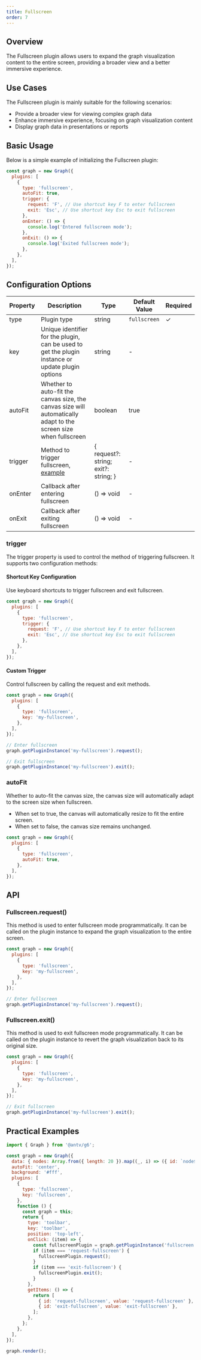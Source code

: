 ```yaml
---
title: Fullscreen
order: 7
---
```


## Overview

The Fullscreen plugin allows users to expand the graph visualization content to the entire screen, providing a broader view and a better immersive experience.

## Use Cases

The Fullscreen plugin is mainly suitable for the following scenarios:

- Provide a broader view for viewing complex graph data
- Enhance immersive experience, focusing on graph visualization content
- Display graph data in presentations or reports

## Basic Usage

Below is a simple example of initializing the Fullscreen plugin:

```js
const graph = new Graph({
  plugins: [
    {
      type: 'fullscreen',
      autoFit: true,
      trigger: {
        request: 'F', // Use shortcut key F to enter fullscreen
        exit: 'Esc', // Use shortcut key Esc to exit fullscreen
      },
      onEnter: () => {
        console.log('Entered fullscreen mode');
      },
      onExit: () => {
        console.log('Exited fullscreen mode');
      },
    },
  ],
});
```

## Configuration Options

| Property | Description                                                                                                      | Type                                 | Default Value | Required |
| -------- | ---------------------------------------------------------------------------------------------------------------- | ------------------------------------ | ------------- | -------- |
| type     | Plugin type                                                                                                      | string                               | `fullscreen`  | ✓        |
| key      | Unique identifier for the plugin, can be used to get the plugin instance or update plugin options                | string                               | -             |          |
| autoFit  | Whether to auto-fit the canvas size, the canvas size will automatically adapt to the screen size when fullscreen | boolean                              | true          |          |
| trigger  | Method to trigger fullscreen, [example](#trigger)                                                                | { request?: string; exit?: string; } | -             |          |
| onEnter  | Callback after entering fullscreen                                                                               | () => void                           | -             |          |
| onExit   | Callback after exiting fullscreen                                                                                | () => void                           | -             |          |

### trigger

The trigger property is used to control the method of triggering fullscreen. It supports two configuration methods:

#### Shortcut Key Configuration

Use keyboard shortcuts to trigger fullscreen and exit fullscreen.

```js
const graph = new Graph({
  plugins: [
    {
      type: 'fullscreen',
      trigger: {
        request: 'F', // Use shortcut key F to enter fullscreen
        exit: 'Esc', // Use shortcut key Esc to exit fullscreen
      },
    },
  ],
});
```

#### Custom Trigger

Control fullscreen by calling the request and exit methods.

```js
const graph = new Graph({
  plugins: [
    {
      type: 'fullscreen',
      key: 'my-fullscreen',
    },
  ],
});

// Enter fullscreen
graph.getPluginInstance('my-fullscreen').request();

// Exit fullscreen
graph.getPluginInstance('my-fullscreen').exit();
```

### autoFit

Whether to auto-fit the canvas size, the canvas size will automatically adapt to the screen size when fullscreen.

- When set to true, the canvas will automatically resize to fit the entire screen.
- When set to false, the canvas size remains unchanged.

```js
const graph = new Graph({
  plugins: [
    {
      type: 'fullscreen',
      autoFit: true,
    },
  ],
});
```

## API

### Fullscreen.request()

This method is used to enter fullscreen mode programmatically. It can be called on the plugin instance to expand the graph visualization to the entire screen.

```js
const graph = new Graph({
  plugins: [
    {
      type: 'fullscreen',
      key: 'my-fullscreen',
    },
  ],
});

// Enter fullscreen
graph.getPluginInstance('my-fullscreen').request();
```

### Fullscreen.exit()

This method is used to exit fullscreen mode programmatically. It can be called on the plugin instance to revert the graph visualization back to its original size.

```js
const graph = new Graph({
  plugins: [
    {
      type: 'fullscreen',
      key: 'my-fullscreen',
    },
  ],
});

// Exit fullscreen
graph.getPluginInstance('my-fullscreen').exit();
```

## Practical Examples

```js | ob { inject: true }
import { Graph } from '@antv/g6';

const graph = new Graph({
  data: { nodes: Array.from({ length: 20 }).map((_, i) => ({ id: `node${i}` })) },
  autoFit: 'center',
  background: '#fff',
  plugins: [
    {
      type: 'fullscreen',
      key: 'fullscreen',
    },
    function () {
      const graph = this;
      return {
        type: 'toolbar',
        key: 'toolbar',
        position: 'top-left',
        onClick: (item) => {
          const fullscreenPlugin = graph.getPluginInstance('fullscreen');
          if (item === 'request-fullscreen') {
            fullscreenPlugin.request();
          }
          if (item === 'exit-fullscreen') {
            fullscreenPlugin.exit();
          }
        },
        getItems: () => {
          return [
            { id: 'request-fullscreen', value: 'request-fullscreen' },
            { id: 'exit-fullscreen', value: 'exit-fullscreen' },
          ];
        },
      };
    },
  ],
});

graph.render();
```
